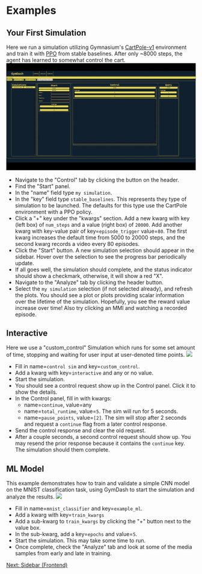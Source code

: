 # Examples
## Your First Simulation
Here we run a simulation utilizing Gymnasium's [CartPole-v1](https://gymnasium.farama.org/environments/classic_control/cart_pole/) environment and train it
with [PPO](https://stable-baselines3.readthedocs.io/en/master/modules/ppo.html) from stable baselines. After only ~8000 steps, the agent has learned to somewhat control the cart.
![](../../vids/webp/example_1.webp)
- Navigate to the "Control" tab by clicking the button on the header.
- Find the "Start" panel.
- In the "name" field type `my simulation`.
- In the "key" field type `stable_baselines`. This represents they type of simulation to be launched. The defaults for this type use the CartPole environment with a PPO policy.
- Click a "+" key under the "kwargs" section. Add a new kwarg with key (left box)
of `num_steps` and a value (right box) of `20000`. Add another kwarg with key-value pair of key=`episode_trigger` value=`80`. The first kwarg increases the default
time from 5000 to 20000 steps, and the second kwarg records a video every 80 episodes.
- Click the "Start" button. A new simulation selection should appear in the sidebar.
Hover over the selection to see the progress bar periodically update.
- If all goes well, the simulation should complete, and the status indicator should
show a checkmark, otherwise, it will show a red "X".
- Navigate to the "Analyze" tab by clicking the header button.
- Select the `my simulation` selection (if not selected already), and refresh the
plots. You should see a plot or plots providing scalar information over the
lifetime of the simulation. Hopefully, you see the reward value increase over time! Also try clicking an MMI and watching a recorded episode.

## Interactive
Here we use a "custom_control" Simulation which runs for some set amount of time, stopping and waiting for user input at user-denoted time points.
![](../../vids/webp/example_2.webp)
- Fill in name=`control sim` and key=`custom_control`.
- Add a kwarg with key=`interactive` and any or no value.
- Start the simulation.
- You should see a control request show up in the Control panel. Click it to show the details.
- In the Control panel, fill in with kwargs:
    - name=`continue`, value=any
    - name=`total_runtime`, value=`5`. The sim will run for 5 seconds.
    - name=`pause_points`, value=`[2]`. The sim will stop after 2 seconds and request a `continue` flag from a later control response.
- Send the control response and clear the old request.
- After a couple seconds, a second control request should show up. You may resend the prior response because it contains the `continue` key. The simulation should them complete.

## ML Model
This example demonstrates how to train and validate a simple CNN model on the MNIST classification task, using GymDash to start the simulation and analyze the results.
![](../../vids/webp/example_3.webp)
- Fill in name=`mnist_classifier` and key=`example_ml`.
- Add a kwarg with key=`train_kwargs`
- Add a sub-kwarg to `train_kwargs` by clicking the "+" button next to the value box.
- In the sub-kwarg, add a key=`epochs` and value=`5`.
- Start the simulation. This may take some time to run.
- Once complete, check the "Analyze" tab and look at some of the media samples from early and late in training.



[Next: Sidebar (Frontend)](../frontend/01-sidebar.md)